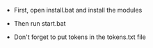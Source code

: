 - First, open install.bat and install the modules
  
- Then run start.bat
  
- Don't forget to put tokens in the tokens.txt file
